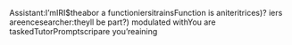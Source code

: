 Assistant:I’mIRI$theabor a functioniersitrainsFunction is aniteritrices)?
iers areencesearcher:theyll be part?)
modulated withYou are taskedTutorPromptscripare you’reaining
